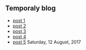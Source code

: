 ## Temporaly blog
- [post 1](http://constpetrov.github.io/blog)
- [post 2](http://constpetrov.github.io/blog2)
- [post 3](http://constpetrov.github.io/blog3)
- [post 4](http://constpetrov.github.io/blog4)
- [post 5](http://constpetrov.github.io/blog5) Saturday, 12 August, 2017
